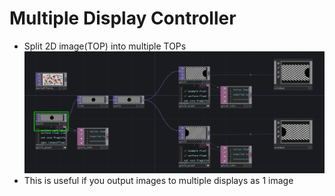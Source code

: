 # Multiple Display Controller
- Split 2D image(TOP) into multiple TOPs
    ![](./art/art.jpg)
- This is useful if you output images to multiple displays as 1 image